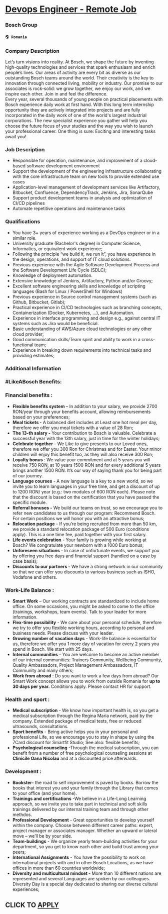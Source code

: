# [Devops Engineer - Remote Job](https://www.remotewlb.com/apply/devops-engineer-remote-job)  
### Bosch Group  
#### `🌎 Romania`  

### Company Description

Let’s turn visions into reality. At Bosch, we shape the future by inventing high-quality technologies and services that spark enthusiasm and enrich people’s lives. Our areas of activity are every bit as diverse as our outstanding Bosch teams around the world. Their creativity is the key to innovation through connected living, mobility or industry. Our promise to our associates is rock-solid: we grow together, we enjoy our work, and we inspire each other. Join in and feel the difference.  
Every year, several thousands of young people on practical placements with Bosch experience daily work at first hand. With this long term internship opportunity they are actively integrated into projects and are fully incorporated in the daily work of one of the world's largest industrial corporations. The new specialist experience you gather will help you choose the future focus of your studies and the way you wish to launch your professional career. One thing is sure: Exciting and interesting tasks await you!

### Job Description

  * Responsible for operation, maintenance, and improvement of a cloud-based software development environment
  * Support the development of the engineering infrastructure collaborating with the core infrastructure team on new tools to provide extended use cases
  * Application-level management of development services like Artifactory, Bitbucket, Confluence, DependencyTrack, Jenkins, Jira, SonarQube
  * Support product development teams in analysis and optimization of CI/CD pipelines
  * Automate repetitive operations and maintenance tasks

### Qualifications

  * You have 3+ years of experience working as a DevOps engineer or in a similar role.
  * University graduate (Bachelor's degree) in Computer Science, Informatics, or equivalent work experience;
  * Following the principle “we build it, we run it”, you have experience in the design, operations, and support of IT cloud solutions.
  * Previous experience with the Agile Software Development Process and the Software Development Life Cycle (SDLC);
  * Knowledge of deployment automation.
  * Extensive knowledge of Jenkins, Artifactory, Python and/or Groovy;
  * Excellent software engineering skills and knowledge of scripting languages (Bash for Linux / PowerShell for Windows)
  * Previous experience in Source control management systems (such as Github, Bitbucket, Gitlab);
  * Practical experience in CI/CD technologies such as branching concepts, Containerization (Docker, Kubernetes, …), and Automation.
  * Experience in interface programming and design e.g., against central IT systems such as Jira would be beneficial.
  * Basic understanding of AWS/Azure cloud technologies or any other cloud provider;
  * Good communication skills/Team spirit and ability to work in a cross-functional team;
  * Experience in breaking down requirements into technical tasks and providing estimates;

### Additional Information

### #LikeABosch Benefits:

### Financial benefits :

  *  **Flexible benefits system** – In addition to your salary, we provide 2700 RON/year through your benefits account, allowing reimbursements based on your preferences;
  *  **Meal tickets -** A balanced diet includes at Least one hot meal per day, therefore we offer you meal tickets with a value of 28 Ron;
  *  **The 13-th salary -** Your contribution to Bosch is valuable. Celebrate a successful year with the 13th salary, just in time for the winter holidays; 
  * **Celebrate together** \- We Like to give presents to our Loved ones, therefore we offer you 300 Ron for Christmas and for Easter. Your minor children will enjoy this benefit too, as they will also receive 300 Ron;
  *  **Loyalty bonus** : We value your commitment and at 5 years you will receive 750 RON, at 10 years 1500 RON and for every additional 5 years brings another 1500 RON. It’s our way of saying thank you for being part of our journey.
  *  **Language courses** \- A new language is a key to a new world, so we invite you to learn languages in your free time, and get a discount of up to 1200 RON/ year (e.g.: two modules of 600 RON each). Please note that the discount is based on the certification that you have passed the specific module.
  *  **Referral bonuses -** We build our teams on trust, so we encourage you to refer new candidates to us through our program: Recommend Bosch. For certain positions we will honor you with an attractive bonus;
  *  **Relocation package** \- If you’re being recruited from more than 50 km, we provide a standard relocation package of 500 Euro (conditions apply). This is a one time fee, paid together with your first salary.
  *  **Life events celebration** \- Your family is growing while working at Bosch? We congratulate your newborn with a 1000 Euro bonus; 
  * **Unforeseen situations** \- In case of unfortunate events, we support you by offering you free days and financial support (handled on a case by case basis);
  *  **Discounts to our partners -** We have a strong network in our community so that we can offer you discounts to various business such as ISHO, Vodafone and others.

### Work-Life Balance :

  *  **Smart Work** – Our working contracts are standardized to include home office. On some occasions, you might be asked to come to the office (trainings, workshops, team events). Talk to your leader for more information.
  *  **Flex-time possibility** \- We care about your personal schedule, therefore we try to offer you flexible working hours, according to personal and business needs. Please discuss with your leader.
  *  **Growing number of vacation days** \- Work-life balance is essential for us, therefore we offer you 1 more day of vacation for every 2 years you spend in Bosch. We start with 25 days.
  *  **Internal communities** \- You are welcome to become an active member of our internal communities: Trainers Community, Wellbeing Community, Quality Ambassadors, Project Management Ambassadors, IT Community and many others;
  *  **Work from abroad** : Do you want to work a few days from abroad? Our Smart Work concept allows you to work from outside Romania for **up to 30 days per year.** Conditions apply. Please contact HR for support.

### Health and sport :

  *  **Medical subscription** \- We know how important health is, so you get a medical subscription through the Regina Maria network, paid by the company. Extended package of medical tests, free or reduced ultrasounds, consultations.
  *  **Sport benefits** \- Being active helps you in your personal and professional Life, so we encourage you to stay in shape by using the 7Card discount for Smartfit Studio; See also: flexible benefits;
  *  **Psychological counseling** -Through the medical subscription, you can benefit from a number of free psychological counseling sessions at **Clinicile Oana Nicolau** and at a discounted price afterwards.

### Development :

  *  **Bookster-** the road to self improvement is paved by books. Borrow the books that interest you and your family through the Library that comes to your office (and your home).
  *  **Trainings and certifications** -We believe in a Life-Long Learning approach, so we invite you to take part in technical and soft skills trainings delivered by our internal training team and through other methdos.
  *  **Professional Development** \- Great opportunities to develop yourself within the company. Choose between different career paths: expert, project manager or associates manager. Whether an upward or lateral move – we’ll be by your side.
  *  **Team-buildings** \- We organize yearly team-building activities for your department, so you get to know each other and build trust among your peers;
  *  **International Assignments** \- You have the possibility to work on international projects with and in other Bosch Locations, as we have offices in more than 60 countries worldwide;
  *  **Diversity and multicultural mindset -** More than 10 different nations are represented and several Languages are spoken by our colleagues. Diversity Day is a special day dedicated to sharing our diverse cultural experiences;

  
## CLICK TO [APPLY](https://www.remotewlb.com/apply/devops-engineer-remote-job)

